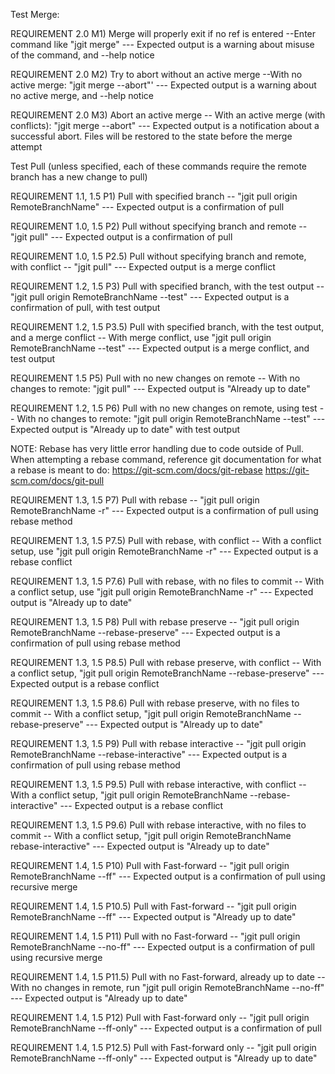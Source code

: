 Test Merge:

REQUIREMENT 2.0
M1) Merge will properly exit if no ref is entered
--Enter command like "jgit merge"
--- Expected output is a warning about misuse of the command, and --help notice


REQUIREMENT 2.0
M2) Try to abort without an active merge
--With no active merge: "jgit merge --abort"'
--- Expected output is a warning about no active merge, and --help notice

REQUIREMENT 2.0
M3) Abort an active merge
-- With an active merge (with conflicts): "jgit merge --abort"
--- Expected output is a notification about a successful abort. Files will be restored to the state before the merge attempt


Test Pull (unless specified, each of these commands require the remote branch has a new change to pull)

REQUIREMENT 1.1, 1.5
P1) Pull with specified branch
-- "jgit pull origin RemoteBranchName"
--- Expected output is a confirmation of pull


REQUIREMENT 1.0, 1.5
P2) Pull without specifying branch and remote
-- "jgit pull"
--- Expected output is a confirmation of pull

REQUIREMENT 1.0, 1.5
P2.5) Pull without specifying branch and remote, with conflict
-- "jgit pull"
--- Expected output is a merge conflict

REQUIREMENT 1.2, 1.5
P3) Pull with specified branch, with the test output
-- "jgit pull origin RemoteBranchName --test"
--- Expected output is a confirmation of pull, with test output

REQUIREMENT 1.2, 1.5
P3.5) Pull with specified branch, with the test output, and a merge conflict
-- With merge conflict, use "jgit pull origin RemoteBranchName --test"
--- Expected output is a merge conflict, and test output

REQUIREMENT 1.5
P5) Pull with no new changes on remote
-- With no changes to remote: "jgit pull"
--- Expected output is "Already up to date"

REQUIREMENT 1.2, 1.5
P6) Pull with no new changes on remote, using test
-- With no changes to remote: "jgit pull origin RemoteBranchName --test"
--- Expected output is "Already up to date" with test output

NOTE: Rebase has very little error handling due to code outside of Pull. 
When attempting a rebase command, reference git documentation for what a rebase is meant to do:
https://git-scm.com/docs/git-rebase
https://git-scm.com/docs/git-pull

REQUIREMENT 1.3, 1.5
P7) Pull with rebase
-- "jgit pull origin RemoteBranchName -r"
--- Expected output is a confirmation of pull using rebase method

REQUIREMENT 1.3, 1.5
P7.5) Pull with rebase, with conflict
-- With a conflict setup, use "jgit pull origin RemoteBranchName -r"
--- Expected output is a rebase conflict

REQUIREMENT 1.3, 1.5
P7.6) Pull with rebase, with no files to commit
-- With a conflict setup, use "jgit pull origin RemoteBranchName -r"
--- Expected output is "Already up to date"

REQUIREMENT 1.3, 1.5
P8) Pull with rebase preserve
-- "jgit pull origin RemoteBranchName --rebase-preserve"
--- Expected output is a confirmation of pull using rebase method

REQUIREMENT 1.3, 1.5
P8.5) Pull with rebase preserve, with conflict
-- With a conflict setup, "jgit pull origin RemoteBranchName --rebase-preserve"
--- Expected output is a rebase conflict

REQUIREMENT 1.3, 1.5
P8.6) Pull with rebase preserve, with no files to commit
-- With a conflict setup, "jgit pull origin RemoteBranchName --rebase-preserve"
--- Expected output is "Already up to date"

REQUIREMENT 1.3, 1.5
P9) Pull with rebase interactive
-- "jgit pull origin RemoteBranchName --rebase-interactive"
--- Expected output is a confirmation of pull using rebase method

REQUIREMENT 1.3, 1.5
P9.5) Pull with rebase interactive, with conflict
-- With a conflict setup, "jgit pull origin RemoteBranchName --rebase-interactive"
--- Expected output is a rebase conflict

REQUIREMENT 1.3, 1.5
P9.6) Pull with rebase interactive, with no files to commit
-- With a conflict setup, "jgit pull origin RemoteBranchName rebase-interactive"
--- Expected output is "Already up to date"

REQUIREMENT 1.4, 1.5
P10) Pull with Fast-forward
-- "jgit pull origin RemoteBranchName --ff"
--- Expected output is a confirmation of pull using recursive merge

REQUIREMENT 1.4, 1.5
P10.5) Pull with Fast-forward
-- "jgit pull origin RemoteBranchName --ff"
--- Expected output is "Already up to date"

REQUIREMENT 1.4, 1.5
P11) Pull with no Fast-forward
-- "jgit pull origin RemoteBranchName --no-ff"
--- Expected output is a confirmation of pull using recursive merge

REQUIREMENT 1.4, 1.5
P11.5) Pull with no Fast-forward, already up to date
-- With no changes in remote, run "jgit pull origin RemoteBranchName --no-ff"
--- Expected output is "Already up to date"

REQUIREMENT 1.4, 1.5
P12) Pull with Fast-forward only
-- "jgit pull origin RemoteBranchName --ff-only"
--- Expected output is a confirmation of pull

REQUIREMENT 1.4, 1.5
P12.5) Pull with Fast-forward only
-- "jgit pull origin RemoteBranchName --ff-only"
--- Expected output is "Already up to date"
	